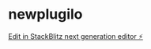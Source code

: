 # newplugilo

[Edit in StackBlitz next generation editor ⚡️](https://stackblitz.com/~/github.com/plugilode/newplugilo)